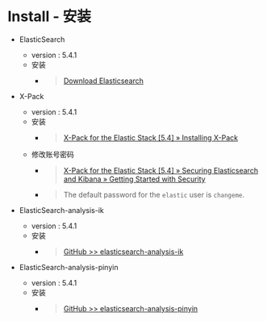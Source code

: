 
# Install - 安装

- ElasticSearch 
  - version : 5.4.1
  - 安装
    - > [Download Elasticsearch][1]

- X-Pack
  - version : 5.4.1
  - 安装
    - > [X-Pack for the Elastic Stack [5.4] » Installing X-Pack][20]
  - 修改账号密码
    - > [X-Pack for the Elastic Stack [5.4] » Securing Elasticsearch and Kibana » Getting Started with Security][21]
    - > The default password for the `elastic` user is `changeme`.


- ElasticSearch-analysis-ik
  - version : 5.4.1
  - 安装
    - > [GitHub >> elasticsearch-analysis-ik][30]
  
- ElasticSearch-analysis-pinyin
  - version : 5.4.1
  - 安装
    - > [GitHub >> elasticsearch-analysis-pinyin][40]
  

[1]: https://www.elastic.co/cn/downloads/elasticsearch
[20]: https://www.elastic.co/guide/en/x-pack/current/installing-xpack.html
[21]: https://www.elastic.co/guide/en/x-pack/current/security-getting-started.html#security-getting-started
[30]: https://github.com/medcl/elasticsearch-analysis-ik
[40]: https://github.com/medcl/elasticsearch-analysis-pinyin
